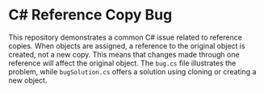 # C# Reference Copy Bug
This repository demonstrates a common C# issue related to reference copies. When objects are assigned, a reference to the original object is created, not a new copy.  This means that changes made through one reference will affect the original object. The `bug.cs` file illustrates the problem, while `bugSolution.cs` offers a solution using cloning or creating a new object.